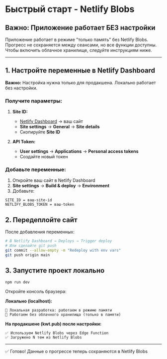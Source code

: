# Быстрый старт - Netlify Blobs

## Важно: Приложение работает БЕЗ настройки

Приложение работает в режиме "только память" без Netlify Blobs. Прогресс не сохраняется между сеансами, но все функции доступны. Чтобы включить облачное хранилище, следуйте инструкциям ниже.

---

## 1. Настройте переменные в Netlify Dashboard

**Важно:** Настройка нужна только для продакшена. Локально работает без настройки.

### Получите параметры:

1. **Site ID:**
   - [Netlify Dashboard](https://app.netlify.com/) → ваш сайт
   - **Site settings** → **General** → **Site details**
   - Скопируйте **Site ID**

2. **API Token:**
   - **User settings** → **Applications** → **Personal access tokens**
   - Создайте новый токен

### Добавьте переменные:

1. Откройте ваш сайт в Netlify Dashboard
2. **Site settings** → **Build & deploy** → **Environment**
3. Добавьте:

```
SITE_ID = ваш-site-id
NETLIFY_BLOBS_TOKEN = ваш-token
```

## 2. Передеплойте сайт

После добавления переменных:

```bash
# В Netlify Dashboard → Deploys → Trigger deploy
# Или сделайте git push
git commit --allow-empty -m "Redeploy with env vars"
git push origin main
```

## 3. Запустите проект локально

```bash
npm run dev
```

Откройте консоль браузера:

**Локально (localhost):**
```
📝 Локальная разработка: работаем в режиме памяти
📝 Работаем без облачного хранилища (только в памяти)
```

**На продакшене (kwt.pub) после настройки:**
```
✅ Используем Netlify Blobs через Edge Function
✅ Загружено N тем из Netlify Blobs
```

---

✅ Готово! Данные о прогрессе теперь сохраняются в Netlify Blobs

